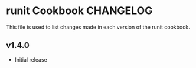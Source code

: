 runit Cookbook CHANGELOG
========================
This file is used to list changes made in each version of the runit cookbook.


v1.4.0
------
- Initial release
